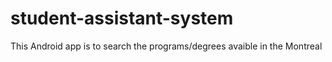 # student-assistant-system

This Android app is to search the programs/degrees avaible in the Montreal
